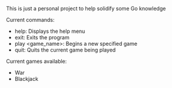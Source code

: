 This is just a personal project to help solidify some Go knowledge

Current commands:
- help: Displays the help menu
- exit: Exits the program
- play <game_name>: Begins a new specified game
- quit: Quits the current game being played

Current games available:
- War
- Blackjack
